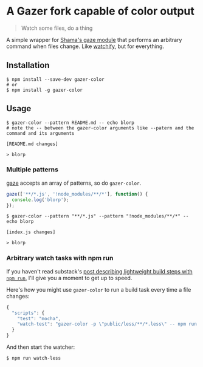 # A Gazer fork capable of color output

> Watch some files, do a thing

A simple wrapper for [Shama's gaze
module](https://github.com/shama/gaze) that performs an arbitrary
command when files change. Like
[watchify](https://github.com/substack/watchify), but for everything.

## Installation

```shell
$ npm install --save-dev gazer-color
# or
$ npm install -g gazer-color
```

## Usage

```shell
$ gazer-color --pattern README.md -- echo blorp
# note the -- between the gazer-color arguments like --patern and the command and its arguments

[README.md changes]

> blorp
```

### Multiple patterns

[gaze](https://github.com/shama/gaze#usage) accepts an array of patterns, so do `gazer-color`.

```javascript
gaze(['**/*.js', '!node_modules/**/*'], function() {
  console.log('blorp');
});
```

```shell
$ gazer-color --pattern "**/*.js" --pattern "!node_modules/**/*" -- echo blorp

[index.js changes]

> blorp
```

### Arbitrary watch tasks with npm run

If you haven't read substack's [post describing lightweight build steps
with `npm run`](http://substack.net/task_automation_with_npm_run), I'll
give you a moment to get up to speed.

Here's how you might use `gazer-color` to run a build task every time a file
changes:

```javascript
{
  "scripts": {
    "test": "mocha",
    "watch-test": "gazer-color -p \"public/less/**/*.less\" -- npm run test"
  }
}
```

And then start the watcher:

```shell
$ npm run watch-less
```
